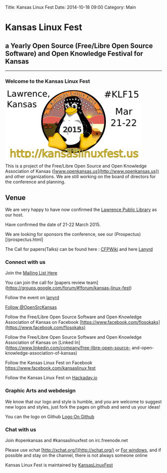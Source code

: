 Title: Kansas Linux Fest
Date: 2014-10-18 09:00
Category: Main

# Kansas Linux Fest

## a Yearly Open Source (Free/Libre Open Source Software) and Open Knowledge Festival for Kansas

* * *

###  Welcome to the Kansas Linux Fest

![Logo](images/klf15logo_twitter_white.png)

This is a project of the Free/Libre Open Source and Open Knowledge Association
of Kansas ([www.openkansas.us](http://www.openkansas.us)) and other
organizations. We are still working on the board of directors for the
conference and planning.

## Venue

We are very happy to have now confirmed the [Lawrence Public Library](http://www.lawrence.lib.ks.us/) as our host.

Have confirmed the date of 21-22 March 2015.

We are looking for sponsors the conference, see our (Prospectus)[/prospectus.html]

The Call for papers(Talks) can be found here :
[CFPWiki](http://www.wikicfp.com/cfp/servlet/event.showcfp?eventid=41289) and
here [Lanyrd](http://lanyrd.com/2015/klf15/calls/qcwkk/)

### Connect with us

Join the [Mailing List Here](https://groups.google.com/forum/#!forum/flosokaks)

You can join the call for [papers review team]
(https://groups.google.com/forum/#!forum/kansas-linux-fest)

Follow the event on [lanyrd](http://lanyrd.com/2015/klf15/)

[Follow @OpenSrcKansas](https://twitter.com/OpenSrcKansas)

Follow the Free/Libre Open Source Software and Open Knowledge Association of
Kansas on Facebook [https://www.facebook.com/flosokaks](https://www.facebook.com/flosokaks)

Follow the Free/Libre Open Source Software and Open Knowledge Association of
Kansas on [Linked In](https://www.linkedin.com/company/free-libre-open-source-
and-open-knowledge-association-of-kansas)

Follow the Kansas Linux Fest on Facebook [https://www.facebook.com/kansaslinux
fest](https://www.facebook.com/kansaslinuxfest)

Follow the Kansas Linux Fest on [Hackaday.io](http://hackaday.io/project/1711-Kansas-Linux-Fest)

### Graphic Arts and webdesign
We know that our logo and style is humble, and you are welcome to suggest new
logos and styles, just fork the pages on github and send us your ideas!

You can the logo on Github [Logo On Github](https://github.com/KansasLinuxFest/website/tree/master/logo)

### Chat with us

Join #openkansas and #kansaslinuxfest on irc.freenode.net

Please use xchat [http://xchat.org/](http://xchat.org/) or [For
windows](http://www.silverex.org/download/), and if possible and stay on the
channel, there is not always someone online

Kansas Linux Fest is maintained by
[KansasLinuxFest](https://github.com/KansasLinuxFest)


